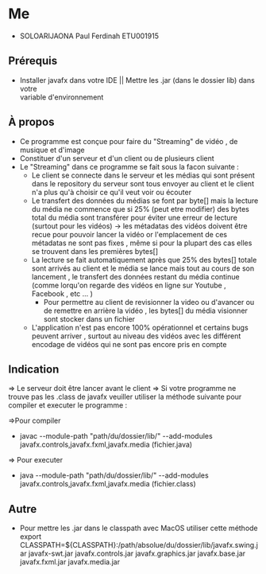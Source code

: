 # Me

- SOLOARIJAONA Paul Ferdinah ETU001915

## Prérequis

- Installer javafx dans votre IDE || Mettre les .jar (dans le dossier lib) dans votre  
  variable d'environnement

## À propos

- Ce programme est conçue pour faire du "Streaming" de vidéo , de musique et d'image
- Constituer d'un serveur et d'un client ou de plusieurs client
- Le "Streaming" dans ce programme se fait sous la facon suivante :
  - Le client se connecte dans le serveur et les médias qui sont présent
    dans le repository du serveur sont tous envoyer au client et le client n'a plus qu'à
    choisir ce qu'il veut voir ou écouter
  - Le transfert des données du médias se font par byte[] mais la lecture du média ne commence que
    si 25% (peut etre modifier) des bytes total du média sont transférer pour éviter une erreur de lecture (surtout pour les vidéos) -> les métadatas des vidéos doivent être recue pour pouvoir
    lancer la vidéo or l'emplacement de ces métadatas ne sont pas fixes , même si pour la plupart
    des cas elles se trouvent dans les premières bytes[]
  - La lecture se fait automatiquement après que 25% des bytes[] totale sont arrivés au client
    et le média se lance mais tout au cours de son lancement , le transfert des données restant du média continue (comme lorqu'on regarde des vidéos en ligne sur Youtube , Facebook , etc ... )
    - Pour permettre au client de revisionner la video ou d'avancer ou de remettre en arrière la vidéo , les bytes[] du média visionner sont stocker dans un fichier
  - L'application n'est pas encore 100% opérationnel et certains bugs peuvent arriver , surtout au niveau des vidéos avec les différent encodage de vidéos qui ne sont pas encore pris en compte

## Indication

=> Le serveur doit être lancer avant le client
=> Si votre programme ne trouve pas les .class de javafx veuiller utiliser la méthode suivante
pour compiler et executer le programme :

=>Pour compiler

- javac --module-path "path/du/dossier/lib/" --add-modules javafx.controls,javafx.fxml,javafx.media (fichier.java)

=> Pour executer

- java --module-path "path/du/dossier/lib/" --add-modules javafx.controls,javafx.fxml,javafx.media (fichier.class)

## Autre

- Pour mettre les .jar dans le classpath avec MacOS utiliser cette méthode
  export CLASSPATH=${CLASSPATH}:/path/absolue/du/dossier/lib/javafx.swing.jar
  javafx-swt.jar
  javafx.controls.jar
  javafx.graphics.jar
  javafx.base.jar
  javafx.fxml.jar
  javafx.media.jar
